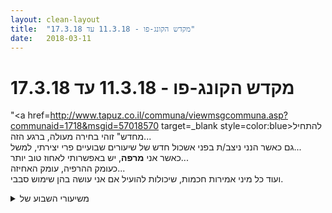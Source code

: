 ```yaml
---
layout: clean-layout
title:  "מקדש הקונג-פו - 11.3.18 עד 17.3.18"
date:   2018-03-11
---
```

# מקדש הקונג-פו - 11.3.18 עד 17.3.18 
&quot;<a href=http://www.tapuz.co.il/communa/viewmsgcommuna.asp?communaid=1718&msgid=57018570 target=_blank style=color:blue>להתחיל מחדש</a>&quot; זוהי בחירה מעולה, ברגע הזה...<br> גם כאשר הנני ניצב/ת בפני אשכול חדש של שיעורים שבועיים פרי יצירתי, למשל...<br> כאשר אני <b>מרפה</b>, יש באפשרותי לאחוז טוב יותר...<br> כעומק ההרפיה, עומק האחיזה...<br> ועוד כל מיני אמירות חכמות, שיכולות להועיל אם אני עושה בהן שימוש סבבי.

<details>
                    <summary>משיעורי השבוע של</summary>
                    
                  </details><details>
                    <summary>> > א' 11.3.2018 - "הצבה זהירה</summary>
                    התכוונויות: השלשה &quot;בריחה&quot;, &quot;הגעה&quot; ו&quot;גשר&quot;; הנשימה; בלי להתכונן<br> <br> כל בתי הספר בשירות בית הספר האחד<br> <br> עזרי קרב:<br> לא מבנה רק פורמלי. כזה שמצליח לעשות את העבודה.<br> &quot;תחום ההשפעה&quot;: בהשראת התחום שבו אפשר &quot;להעביר צ&#39;י&quot; בזמן טיפול שיאצו, לשימוש בזמן טיפול, קרב או יישום אחר.<br> <br> &quot;מילות מפתח&quot; לדברים שמעסיקים אותי בתקופה הזאת:<br> מצאנו (בועז, יניב ואני) מלים/ביטויים שממקדים אותנו במשהו שחשוב לנו בתקופה זו, וידאנו שהם עוזרים לנו, והכנסנו אותם ל-&quot;pool&quot; שכולנו יכולנו לשלוף ממנו אחר כך ולקדם אותנו.<br> <b>בריחה</b> (להפוך משהו שאני בורח ממנו למשהו שאני בורח אליו; בקרב שאני מרגיש בו מצ&#39;וקמק, לברוח אל להיות טוב; עשייה שמרתיעה אותי יכולה למשוך אותי כבריחה ממשהו אחר), <b>פחד</b>, <b>מאמץ נכון</b> (גישה ישירה למה שאפשר לטפל בו; שימוש נכון באנרגיה כשאני עייף מאוד), <b>&quot;עץ&quot;</b> (חקירה של אנרגיות &quot;עציות&quot;: בתנוחות כוח; בעזרת פריצה ממשהו שסוגר עלי. סביבת התרגול - מי שאוחזים בו חוקר איך יוצאים מזה, ואז מנסה לפרוץ את האחיזה בן-רגע ולהשתחרר), <b>תסכול</b>, <b>טרנספורמציה</b> (איך לא ליפול למלכודת היהפכות המלה הזאת לקלישאה בגלל שימוש יתר? לומד מה זה בכלל אומר &quot;טרנספורמציה&quot; מההתחלה; לומד מה משמעותה ביישום ספציפי).<br> <br> התקדמות בעזרת תרגילים שנקראים על ידי מישהו מספר.<br> המשך עבודה עם שני הקטעים מתוך &quot;כוחו של הרגע הזה&quot; שעבדנו איתם בשבוע שעבר.<br> עבודה טובה עם תרגיל הדמייה נהדר בשם &quot;תהליך שינוי אמונות&quot; מתוך הספרון &quot;healing with conscious communication&quot;, להתמרת אמונה שנוצרה אצלי מתישהו ולא עוזרת לי.<br> <br> שבוע מצחיק<br> התכווננות לגשת השבוע לדברים חשובים ככה שיצחיקו אותי<br> אמנות שאלות הקיטבג<br> <br> שבוע בריאה<br> מה אני רוצה ליצור פנימית וחיצונית בשבוע הקרוב<br> שימוש בהדמיית מאזניים שעל כף אחת שלהם אני היוצר, הבורא, ובצד השני עלה נידף ברוח.<br> <br> תפזורת דברים טובים מכל מני נקודות במהלך השיעור: למידה מצפייה בעבודה עם מקל; מילות מפתח עוזרות (השתדלתי לעשות עבודה טובה גם עם מלים שהגיעו דרך אחרים, וללמוד קצת על מה שנחוץ להם כרגע. רמזור, אור, משפחה, פשוט, מי אני, מחסום); עמידות כוח; הליכות התעמלות שונות; להניח לעייפות לעזור לי; זינוק מעמידת ארבע הפוכה (עם הגב אל הקרקע)..
                  </details><details>
                    <summary>> > ב' 12.3.2018 - "במתינות בלתי מנוצחת</summary>
                    מתוך ההתחלה: שתים עשרה התנועות, להתאפסות ובאינטרפטציה בעיטתית (התחלה).<br> מתוך השיעור הכיפי עם שני: התאמת העשייה לתנועת האנרגייה שבי והגדלתן בהדרגה; מבואות לסימונים, תרגול עצמי ועוד; אותה בעיטה בנוסחים שונים; הטבת מסלול הנשימה והיום..<br> מתוך ההמשך: סדרת שערים וגשרים, מוצלחים במידות משתנות, למה שרציתי להגיע אליו עכשיו (בשיעור, כלומר), אחריו ומחר.<br> משבע וחצי וקצת עד כעשר ורבע.
                  </details><details>
                    <summary>> > ד' 14.3.2018 - "בעדינות רבה</summary>
                    מתוך החלק הראשון (בכיכר חסידי אומות עולם, חלק מהזמן עם דרור):<br> הזרועות במבנה-מגן אפקטיבי.<br> הגוף שלי הוא מבנה גמיש שיכול להתארך, לזנק, להגיע כרצוני בבעיטה ולחזור מייד למוכנות.<br> <br> מתוך החלק השני (בכיכר חסידי אומות עולם ובגן דבורה ברון, חלק מהזמן עם חגי):<br> מתאים את עצמי מראש ובזמן אמת לסיטואציה שמונחת לפני.<br> מוכן לכל סיטואציה.<br> <br> אכן שיעור עדין ונהדר, משבע וקצת עד עשר ועשרה.
                  </details><details>
                    <summary>שני בוקר 12.3.18 ״פרופסורים חוקרים</summary>
                    קמתי מוקדם יותר, הרגשתי את הקונפליקט בין ההתלהבות וההנאה מההגעה המוקדמת, לבין האינרציה וההרגל, התבוננות מפויסת. זורם. <br> נקודת המפגש - 06:25, נשימה, תנועה. עם הצטרפות של אינגריד שינוי מיקום לגינת דובנוב.<br> הגינה יפה, קשב לגוף, תנועות עדינות, מרגיש את הגב התחתון, שריד לישיבה ממושכת בשבת.<br> עבודה על תנועות יסודיות, מעבר מרגל לרגל, כרית לכרית, שמירת ידיים, הסטות, מגע עדין של הרגליים עם העץ, הגדר. עבודה עם גוף אחד.<br> נהנה מהיכולת שלי לחבר את עצמי לסביבה, ולנתק, לפתוח ולסגור ערוצים שונים, השמש, הירוק מסביב, אור וצל, קולות של ציפורים, הריח של הדשא, האנשים מסביב, החיות. חווה נוכחות שלווה. <br> שינוי מיקום לגינה מאחורי מוזיאון תל אביב. עבודה עם חלקים מפורמות, עבודה עם בעיטות.<br> מתיחות מהנות, היה פשוט נעים להימתח. <br> קצת אחרי 07:30 להקה של סיסים בשמיים - האביב הגיע רשמית למרות זאת עוד קר. הרגשתי שמתחשקת לי קצת חמימות, ומשהו לשתות,&nbsp;&nbsp;<br> שינוי מיקום לארומה, יום הולדת של אינגריד. שיחה מרתקת, עבר אליי הרבה, קיבלתי בהירות לגבי כמה וכמה נושאים. יופי.<br> סיום שיעור 08:30
                  </details><details>
                    <summary>"הצבה זהירה" יום ראשון 18:0</summary>
                    הגעה 17:20 <br> תחילת שיעור 17:30<br> <br> תרגול הקשבים<br> תרגול איפשור<br> <br> פורמות <br> חבל לימוד שני סיבובים קפיצה אחת. <br> הליכת לוחם 2 + חיזוק ל 5.<br> התחמקות. <br> <br> בן הופיע לקרב קצרצר שבו לא הצלחתי להתחמק בהתחמקות לבעיטה בקפיצה, כמו בשיעור שעבר. <br> בן חזר עם מקל. והוסיף הסתכלות מאוד מענינת על שיעור.<br> <br> נקודת התייחסות אפשרית לשיעור היא מבחן על כל השיעורים הקודמים לו. ובפרט לשיעור הספציפי שקדם לו.<br> <br> תרגלתי בעזרת המקל את ההתחמקות והורדת המקל לקרקע. הוספנו מחשבה שאצטרך לעשות את זה גם יחף.<br> בקלות שמנו לב שהתחמקות לצד שמאל והורדת המקל עם רגל שמאל קשה לי יותר. <br> שמתי לב שהיה לי נחמד להתמודד איתה וללמוד איתה את התנועה - פחות באכזבה לגביה - התקדמות משהו. <br> <br> בועז הגיע<br> קרב ואז תרגלנו יחד את התנועה. היה שיפור יפה. דגש על אחורה והצד.<br> היה טוב גם לשפר את בעיטת הקפיצה עם מיקוד על אזור הבטן.<br> קרב הפלות <br> קרב הפלות על הברכיים<br> קרב הכנעות שימוש במקל אם מתאפשר.&nbsp;&nbsp;<br> פיזיקה ובריחים ונקודות כואבות. מדוע זה קרב שמתיש פיזית?. חשתי סחיטה גופנית ברמה גבוהה מאוד.<br> קצת אגרוף ברוכב וברץ. עם עייפות מענגת. <br> <br> סיום שיעור 19:50<br> <br> <br>
                  </details><details>
                    <summary>שיעור קונג-פו, ראשון 20:00 - "הצבה זהירה</summary>
                    בדומה לשיעור ביום ראשון, גם הפעם התחלתי בעבודה אינטנסיבית. מוכנות של כמה שניות לקרב מלא. בקרב הייתי בגישה התקפית וניסיתי להגיע ל&quot;הכרעה&quot; כמה שיותר מהר. זה הסתדר לי מצויין עם המכונות המהירה שעשיתי קודם לכן.<br> <br> טכניקה נגד בעיטה קדמית - ניתור אחורה והצידה והורדת הרגל התוקפת עם כף הרגל. <br> תרגול תנועתי לבד, תרגול בעזרת מקל ארוך שמונח לפני וניסיון להוריד אותו לקרקע (כאשר זה שאוחז בו מנסה שהמקל לא יגע בקרקע), תרגול בזוגות וניסיון ליישם את זה בקרב.<br> מעבר להפלות, אח&quot;כ הכנעות (תזכורת לכך שניתן לעשות כל דבר ובתנאי שלפרטנר יהיה מספיק זמן להיכנע). <br> בהמשך הייתה אפשרות להעזר במקל. בהתחלה זה בעיקר הפריע לי כי הקדשתי מחשבה לאיך אני יכול להיעזר בזה. בהמשך התחלתי בחקירה זהירה של הנושא.<br> <br> עברתי למנוחה וחישת הגוף.<br> <br> תרגול איגרוף כאשר יש 6 מצבים: ( דרור, בועז, סימולטני) X (רוכב, רץ). שיפרתי את עבודת הידיים והתנועתיות של הגוף לטובת התחמקות. תזכורת שאפשר ורצוי לסמן לכל הגוף ולא רק לפלג גוף עליון.<br> <br> מילות מפתח. בחרנו, ריבּ, יניב ואני 6 מילות מפתח: תסכול, עץ, מאמץ נכון, פחד, טרנספורמציה ובריחה. <br> כיצד אנו יכולים להשתמש בהם באופן מיטיב. הכנסה שלהם למאגר מילות מפתח והעברת הדרכות בסבב.<br> <br> &quot;סימניה&quot;<br> לשים סימניה על הרגע בו נשלפנו מעבודה אחת לעבודה אחרת. בחרתי כמה נקודות לזכור: מיקום של כל אחד משלושתינו, התחלת הדרכה שהחלה, סקרנות שהייתה בי לקראת ההמשך.
                  </details><details>
                    <summary>> > </summary>
                    נפלא! האם היה לך ברור שבאפשרותך, כמנהל השיעור (החל מ-21:30), לקבוע שריבּ ימשיך להנחות &quot;עד להודעה חדשה&quot;, למשל?<br><br><table width='70%' cellpadding='0' cellspacing='0' bgcolor='#C6C7C6'><tr><td height='1'></td></tr></table><br><b>מדברים על מדיטציה:</b> <a href="http://forums.tapuz.co.il/meditation" target="_blank">http://forums.tapuz.co.il/meditation</a><br/><br/>לומדים את אמנות המדיטציה: <a href="http://www.ThePracticalMeditation.com" target="_blank" rel=nofollow>www.ThePracticalMeditation.com</a><br/>לומדים את אמנות היכולת: <a href="http://www.MagicalChanging.com" target="_blank" rel=nofollow>www.MagicalChanging.com</a>
                  </details><details>
                    <summary>> > > > כן, לאחר כמה דקות..</summary>
                    
                  </details><details>
                    <summary>> > המש</summary>
                    נשלפנו בעצם ל-3 עבודות פנימיות שנעשו בעזרת קריאה מתוך ספר.<br> 2 מהן היו מתוך קטע מהספר &quot;כוחו של הרגע הזה&quot;<br> ואחת דמיון מודרך מתוך הספר &quot;המסע&quot;. זה היה מעין התחקות אחר המקור של אמונה שאינה מועילה לי, אח&quot;כ תהליך של ריפוי הכולל גם את מי שהיה נוכח בזמן שהיא נוצרה, והחלפה שלה באמונה אחרת. זה היה נהדר! כמעט ולא יצא לי בעבר לעבור עבודות כאלה. מפעם לפעם חשתי אתגר להמשיך עם העבודה עקב רוח קרירה ושיעול.<br> <br> בהזדמנות שניתנה לי להמשיך בניהול השיעור של שלושתינו עד תומו, שמתי לב לציפיות דמיוניות שעלו בי (ציפיות של אחרים ממני) וניסיתי להחזיר את הקשב אליי. <br> <br> <br> הטיית כף המאזניים מ&quot;עלה נידף&quot; ל&quot;אני הבורא&quot;. מה אני רוצה לברוא או ליצור השבוע - פנימית וחיצונית?<br> <br> סבב קצר בו כל אחד יוצק לשיעור משהו שהוא בוחר. היה תרגול מקאקו, התבוננות בסביבה הפנימית תוך הסתכלות בעיניים של הפרטנרים שלי.<br> <br> היו עוד הרבה רגעים טובים...<br> <br> תודה!<br>
                  </details><details>
                    <summary>> > > > נהדר, תענוג לקרוא</summary>
                    
                  </details><details>
                    <summary>> > > > > > תודה!</summary>
                    
                  </details><details>
                    <summary>שני 20:30 12.3.2018 "במתינות בלתי מנוצחת</summary>
                    היה שיעור מעולה וכיף עם אסא. הרגישות שלו והאיכות המדהימה שלו בהעברת הנחיות באופן רגיש, עדין, אמיתי שכזה... היו לי לעונג. קיבלתי הרבה מתנות, דגשים, חידושים והתייחסויות שהיו לי משמעותיים ביותר. סביר שאפרט בהמשך בהודעת תגובה.<br> <br> קשיים בשיעור היו בין השאר להיות מאוזן מבחינה חברתית, תנועתיות, תזיזיתיות-פנימית שכזו. כמו כן קצת חפירות עצמיות.<br> <br> היה גם חלק מאד מפחיד, מיני -טראומתי עבורי כשעשינו קרב והפלתי את אסא והראש שלו כמעט ונחבט בשולחן בטון תוך כדי שאני רואה את זה בזמן אמת וצועק לו &quot;תיזהר!&quot;<br> <br> אפשר ללמוד מזה לקחת יותר אחריות על בטיחותם של הפרטנרים שלי, מן רמה חדשה של שימת לב ואחריות.<br> <br> לפני השיעור עבדתי עם תשובות ממרחב השאלות והתשובות שהדפסתי לעצמי + יישום של מודעות לגוף תוך כדי שיחה עם אדם שישב לידי.
                  </details><details>
                    <summary>> > קר</summary>
                    במהלך עבודת קרב שמתי לב איך אני בונה את ההתייחסות שלי לסיטואציה הזו של קרב. כאילו שאין לי עדיין משהו מוצק כזה שאני מיישם אותו ככה ב&quot;שלוף&quot; במצב של קרב. אני לא יודע להתייחס להרבה דברים שקורים. למשל, אם אני כבר מקבל אליי בעיטה לאזור הצלעות, איך אני חוסם אותה? כמה עליי לנסות לסיים את הקרב כמה שיותר מהר לעומת למידה שנעשית באופן יותר סטטי... ניהול אנרגיה (נשימה) נכון יותר. ראיה של מה שהפרטנר עלול לעשות לי (וגם - מה שהוא עושה) ועוד... זה כמו אתר בבניה שכזה. יסודות של יסודות.
                  </details><details>
                    <summary>שני 12.3.18 "במתינות בלתי מנוצחת</summary>
                    שיעור מעניין ביותר, רובו עם חגי<br> החל עבורי ב-19:25 והסתיים בסביבות 22<br> עוד נכחו בשיעור: מיכל, ישי, דניאל, ריב, שני ושיר<br> <br> הגעתי לשיעור בריצה נעימה למדי מהבית. וכמעט מיד נכנסתי למרחב השיעור. <br> <br> עקבות:<br> להביא את מרחב העבודה שלי לשיעור<br> <br> תרגול של קומבינציות של בעיטות, פיתוח ושדרוג היכולת לבעוט מהאוויר במגוון דרכים.<br> עבודה עם מפת 6 האמנים - ניתן להעמיק עוד את העבודה עם המפה הזו. המשפט המשתנה: אני מסופק מאוד מאמן ה___ שאני, ונהנה מאוד לשחק בלשדרג את... עבודות משתנות לפי המפה. <br> <br> פיתוח היכולת לתמרן ולעבוד עם חבטות המוגשות לי.<br> המשך פיתוח מוגנות, נעימות, פשטות, יעילות ושקט בתוך סביבה של קרב. לשים לב לא להיסחף לתגובתיות, להישאר במקום השקט, האקטיבי, היוצר.<br> <br> * פעם שנייה בתוך שבועיים שאני נופל או מועד קרוב מידי לדבר בטון שעשוי לפגוע בי ובולם (מאוד בביטחון אמנם אבל עדיין) ברגע האחרון. מסמן לי את הנורה האדומה הזו. הפעם חגי הפיל אותי ולא סתם מעדתי כמו בשיעור שבת ההוא. עם זאת, זה מרגיש אותו הדבר במהות. זה מרגיש לי גם קרוב משפחה של כמו פגיעות אימון (בעת אימונים עצמאיים) שצצו במהלך השנים. <br> <br> להקשיב לעולם המדבר אלי - כמו קלף של טארוט, כולל גם את העולם החיצוני וגם את זה הפנימי. <br> <br> לראות דברים שברצוני להגשים בחודשיים הקרובים<br> <br> לחוש את השקט הנובע מתוך איברי הגוף ומתוך הנפש. <br> להיות אור. <br> <br> תודה!!
                  </details><details>
                    <summary>שני ערב "במתינות בלתי מנוצחת</summary>
                    התחלנו בלעשות לעצמנו טוב תוך כדי הליכה, אחר כך, עדיין תוך כדי הליכה, להתיחס לכל דבר שעולה בתוכנו בצורה שאנחנו בוחרים, כמו להודות או&nbsp;&nbsp;להגיד שלום. במהלך ההנחיה הזאת עברנו ליד שני אנשים שכמעט הלכו מכות בעקבות ריב כבישים, בדרך כלל הייתי מתערב במצב כזה, בגלל שהייתי בתוך שיעור התלבטתי ונשארתי קרוב אליהם, לשמחתי מישהו אחר התערב והרגיע אותם, שאר הנוכחים בשיעור התרחקו בינתיים, אבל לא מספיק כדי שאאבד אותם. <br> <br> בגינה ציבורית התחלנו במרחב חופשי של התפתחות. הרגשתי מעיין נתיב לשלב הבא בלימודים שמנחה אותי, התחלתי בכל מיני תרגילי תנועה, לאחר מכן אימנתי את עצמי עד שהצלחתי לקפוץ מהמקום מעל נדנדה בלי לגעת בה או בשרשראות שמחזיקות אותה, ואז עברתי לתרגל חבטות של הידיים, וסיימתי בכל מיני נפנופי רגליים. <br> <br> שיתפנו ביחד הצלחות ואתגרים מהשיעור ובכלל.<br> נכנסנו שוב למרחב של התפתחות חופשית, הפעם הרגשתי מעיין נתיב לשלב הבא שלי כאדם שמנחה אותי. בעיקר ניסיתי לטפס על המבנה עץ שהחזיק את הנדנדה, במעט הצלחה. <br> מכאן אני וישי עברנו להתפתחות משותפת, שנינו היינו בעניין של טיפוסים ומשחקים. המשכנו לעבוד על טיפוס על מבנה העץ, וגם עלינו על מעיין נדנדה גדולה עגולה ביחד וניסינו לנוע עליה בחופשיות בלי ליפול (זה היה מאתגר כי כל תנועה של אחד מאיתנו השפיעה על שיווי המשקל של השני). לבסוף עלינו על מתקן גדול של חבלים ושיחקנו עליו פרה עיורת כשאסור לגעת בקרקע.
                  </details><details>
                    <summary>"פרופסורים חוקרים" – שעור יום שני 12.3.201</summary>
                    שעת הגעה: 6:30&nbsp;&nbsp;- שעת סיום: 8:30~<br> משתתפים: יואב, אינגריד<br> מנחה: יואב<br> <br> הגעתי נינוחה ורגועה לשיעור, למרות שלא מצאתי חניה ברחובות וכל העניין עיכב אותי קרוב ל-10 דקות.<br> תוך כמה דקות יואב התחיל את השיעור המשותף שלנו.<br> -&nbsp;&nbsp;&nbsp;&nbsp;תחושה נעימה של סנכרון ורוגע<br> -&nbsp;&nbsp;&nbsp;&nbsp;הנאה מעצם נוכחותי במרחב<br> -&nbsp;&nbsp;&nbsp;&nbsp;סיפוק ושמחה מכל רגע ורגע, הרגיש לי איכות נדירה ויקרת ערך<br> התחלנו את שעורנו בגן דובנוב, ליד ה&quot;בריכה&quot;.<br> לאחר כמה תרגולים פיזיים הלכתי לשבת על ספסל כדי שאוכל לעצום עיניים ולהיות בקשב למה שמנסה להגיע אלי. ברגעים הראשונים לא &quot;ראיתי&quot; דבר. המשכתי בהתבוננות על ה&quot;כלום&quot;, על &quot;קיר המודעות&quot; הריק. לאחר דקה או שתיים הצלחתי לראות: המשימה שלי היא לקחת רגשות לא כל כך נוחים או נעימים ולמוסס אותם בעדינות, עם הרבה אור, עד שאני מגיעה לתחושה נעימה. זוהי הרמה הבאה של ניהול הרגשות שלי. זהו המנגנון לוויסות הרגשות והחוויות שלי – לא עוד הדחקה, הורדת רמת רגישות, ערפול ודומיהם, אלא ניהול הרגשות.<br> חזרתי לאימון הפיזי. שמתי לב לתחושות מעט יותר עוצמתיות שבד&quot;כ אני חווה אותן כמעט מעיקות: תחושת קור, רטיבות בקצה הנעליים בשל הדשא הרטוב, רמת אנרגיה יחסית נמוכה עם העדר חשק לפעילות פיזית אינטנסיבית או מאתגרת. כל אלה נקלטו, אך לא יצרו בי רגש של מועקה. מעניין.<br> בהמשך יואב שינה לנו את המיקום: עברנו לרחבה שמאחורי מוזיאון ת&quot;א. <br> התאמנו בפורמה או חלק ממנה. תרגלתי חלקים ניכרים של פורם חמשת החיות. שוב היו קטעים שפתאום לא ידעתי כיצד לבצע אותם, או שלחילופין התחלתי להתבונן בהם ברזולוציה דקה יותר ולרגע לא זיהיתי את התנועות. זה תמיד מעט מבהיל אותי – הפעם לא נתתי לרגש הזה להשפיע עלי – גם שם הרגשתי שעליתי עוד קצת ברמת ביצוע התנועות.<br> תרגלנו טכניקה. עבר לידנו איש מעט מוזר שפרץ בקריאות &quot;Nה אתה מרביץ לאשה!, תחזירי לו, תנוי לו מכות!&quot;. בעבר הייתי נדרכת ומעט נלחצת מאנשים פולשניים מסוג זה. הפעם נשארתי הרבה יותר רגועה, זה פחות השפיע עלי. שעה מאוחר יותר, אחרי סיום השיעור, שוב נתקלנו באותו איש והוא פתח בשיחה איתנו. <br> לאחר זמן מה של תרגול פיזי שוב שינינו מיקום, תוך כדי שיחה חופשית. יואב הצביע על להקת סנוניות – הוא מזהה את הציוצים שלהם. הקשבתי והסתכלתי. בלעדיו לא הייתי שמה לב אליהן כיוון שהן עפות גבוה מאוד בשמיים. יואב הודיע חגיגית: &quot;האביב התחיל!&quot; – עניתי על כך &quot;כן, זה יום ההולדת שלי&quot;. כל השיעור עד אז הרגיש לי כחגיגה. ההכרזה החגיגית על פתיחת האביב השתלבה לתוך זה בצורה הרמונית.<br> יואב הוביל אותנו לקפה ארומה. לאחר התמקמנו עם מה שהזמנו, המשכנו בשיחה שהלכה והעמיקה. הייתה לי חוויה נדירה של מישהו שמקשיב בהקשבה עמוקה וידידותית. גם אני הקשבתי ליואב בעניין רב. דיברנו על עצמנו כילדים מול ההורים שלנו, על הורות ועל הילדים שלנו. <br> לקראת השעה 8:30 יואב הנחה אותנו לשבת לרגע בשקט ולהיזכר במהלך השיעור שלנו, למשך כדקה, לסיום השיעור.<br> לאחר מכן צעדנו יחדיו בשדרות שאול המלך, בדרך לרכבים שלנו, ושוב פגשנו את האיש המוזר ההוא (לפי הלבוש המרופט, השיניים השבורות והמוזנחות ומסגרת המשקפיים היקרה, דמיינתי שהוא איש פרסום שירד מנכסיו). תחילה הוא פנה אלינו מבלי לזהות אותנו והציע שנקנה ממנו חוברת עם מתכונים יפאנים לחיזוק הבריאות, שהוא עצמו תרגם מיפאנית. הוא דיבר כמו רוכל מקצועי, ללא בושה ועכבות. לאחר שהסתובבנו הוא זיהה אותנו ואמר: &quot;אה, זה אתם! אז הרבצת לו?!&quot; – יואב ניהל איתו שיחה, אני התבוננתי מהצד ונהניתי מהשלווה שבה יואב שוחח איתו – אילו הייתי לבד לא הייתי כל כך נינוחה, כיוון שאני עדיין מושפעת מחוויות ילדות מאוד לא נעימות עם גברים מבוגרים שכופים את עצמם. האיש התרברב בכך שהוא נהג להתאמן בטריאתלון בעבר. הוא באמת נראה שרירי וחזק, רק קצת מוזר בהתנהגות שלו, כמו שחקן תיאטרון. <br> השיעור היה מופלא וזימן לי הזדמנויות לתרגל מיסוס רגשות לא נעימים. יצאתי עם תחושה של אור וחוסן ושמחה בלב.<br>
                  </details><details>
                    <summary></summary>
                    בחלק מהשיעור לא הבנתי מה אני עושה שם. מה זה שיעור בכלל? ולא רציתי לשתף את האחרים בזה. <br> וזה בטח קשור לתקופה הזאת שאני מרגיש חסר יכולת לגשת אל עצמי, לעשות לי טוב.<br> <br> שמתי את השיתוף הזה בתוך הפונקציה של שאלה בעקבות השיעור כי זה מרגיש לי כמו שאלה.
                  </details><details>
                    <summary>> > שיעו</summary>
                    מצ&quot;ב קישור לתשובה שאולי תהיה רלוונטית עבורך ממרחב השאלות והתשובות.<br><br><font color='maroon'>כתובות אינטרנט נלוות:</font><br><a href='http://www.tapuz.co.il/communa/ViewmsgCommuna.asp?Communaid=1718&msgid=57023463' target='_blank'>השיעור הוא סביבת תרגול, למשל.</a>
                  </details><details>
                    <summary>> > רגע טו</summary>
                    אתה יכול פשוט לעשות את הרגע הזה שלך, ממש את הכמה שניות האלה, רגע טוב. בכל האמצעים שאתה מצליח לגייס. ואל תקרא לו &quot;שיעור&quot; בכלל, זה לא שיעור. זה רגע שלך.<br> אם אתה יודע שיש לך נטייה להיקלע למן blank כזה ששום רעיון מיטיב לא עולה לך בו, תכין לך מראש רשימה עם כמה הצעות - תשב ותעשה לך רשימונת כזאת, תיקח את הדף הזה או את המחברת איתך לכל מקום, וברגעים שבהם אתה מגלה שעשית כרגע משהו קטן וטוב, משהו קטן שעשה לך טוב, תשלוף את המחברת ותוסיף לרשימת ההצעות את הדבר הזה. ואז, כשצריך, תעשה רק את המאמץ של לפתוח את המחברת בעמוד הזה. ואז רק את המאמץ של לנסות הצעה אחת. אבל לנסות באמת, לתת לך שהציע את הכבוד של להקשיב לו ולנסות באמת. רק דבר אחד קטן, תמיד רק דבר אחד קטן. ושיהיו פשוטות, ההצעות. שיהיו מיטיבות. שיהיו בשפה שלך.<br> טוב רק לכמה שניות, לוקח. אחריהן תוכל לטפל כבר בשניות הבאות, אם תרצה. &quot;לתמיד&quot; זה במילא סתם אגדה.<br> לא &quot;טוב&quot; אלא פשוט &quot;קצת יותר טוב&quot;, גם לוקח. אחר כך תוכל עוד קצת, אם תרצה.<br>
                  </details><details>
                    <summary>שיעור לא רשמי שלישי 13/03/201</summary>
                    מיקרו שיעור במובנים מסויימים&nbsp;&nbsp;(ליבה מסויימת שעברה במיקוד חזק)ושיעור רגיל במובנים אחרים (כולל הכנה פיזית כללית מסויימת) שיא המיקוד היה מספר דקות<br> מים, גשם להרגיש תנועה פנימית של מים וגשם, שינוי וגדילה.
                  </details><details>
                    <summary>שלישי 21:30 13.3.2018 "קשב יוצר</summary>
                    שיעור נעים ומועיל<br> <br> התחלתי אותו עם <a href=http://www.tapuz.co.il/communa/viewmsgcommuna.asp?communaid=1718&msgid=56630805 target=_blank style=color:blue>קריאת תשובה</a> ממרחב השאלות שהדפסתי לעצמי מראש ויישום שלה. המשכתי ליישם אותה במהלך השיעור הרשמי, בעיקר את החלק הראשון שלה. <br> <br> במהלך קרבות שונים עם ירון השתפרתי בחישת הגוף (במובן שדובר בו בתשובה הנ&quot;ל מהמרחב) כשאני מאפשר לעצמי לחוש. זה שיפר את הנינוחות, הקלילות, השקט ואת המיקוד. עוד דבר שעבדתי עליו הוא להיות &quot;בונקר&quot; - אף אחד לא יכול להיכנס אליי. לעומת זאת, חטפתי די הרבה... אז יש לי להשתפר בזה יותר. עוד דבר שהשתפרתי בו היה לסמן ולצאת מהר, שימת לב ליציבות שלי ולעבודת הרגליים ושימת לב טובה יותר למה שהפרטנר עושה (איפה נמצאים האיברים שלו. לא לאבד את שימת הלב למה שהוא עלול לעשות לי, למשל)<br> <br> סימניה פנימית...<br> <br> לשים לב לגוף ולאנרגיות הזורמות בו... לנוח בהם בלי לנסות לשנות שום דבר. לשים לב כמה זה משמעותי.
                  </details><details>
                    <summary>שלישי בוקר 13.3.18 "מרקם ההרגלים</summary>
                    שיעור בוקר עם ליעוז<br> שהחל עבורי ב-9:15 והסתיים קצת אחרי 10:30<br> <br> הגוף כאוסף של אנרגיות - האוויר שאני נושם הוא אנרגיה, הדם שזורם בי, המחשבה הזו<br> עבודה מול מישהו במצב &quot;מפציצן&quot;<br> לראות יותר, לקרוא יותר, עירות, הפרטנר מדבר אלי בגופו ובתנועותיו, כמו שחקן שחמט או כדורסל, שיש לו &quot;ראיית לוח&quot; או &quot;ראיית משחק&quot;. <br> לנסות להוציא לפועל רישום של פעולה<br> עבודה עם איבר פגוע שיש לשמור עליו תו&quot;כ (יד כואבת)<br> המקום של ג&#39;נטלמניות בתוך המרחב של קרב<br> ביטוי עצמי, חיבור לאנרגיות מסוגים שונים דרך דימויים, סמלים, חיות וכיו&quot;ב.<br> <br> תודה!!!<br> <br>
                  </details><details>
                    <summary>רביעי 20:00 14.3.2018 "בעדינות רבה</summary>
                    לפני השיעור: המשך תרגול עם <a href=http://www.tapuz.co.il/communa/viewmsgcommuna.asp?communaid=1718&msgid=56630805 target=_blank style=color:blue>התשובה הזאת</a> ממרחב השאלות והתשובות. מדיטציה תוך כדי ישיבה והליכה בלי שיראו עליי שאני במדיטציה. <br> <br> תרגיל: חלוקת היממה, להרגיש את היממה שהייתה או שתהיה, או לחלק אותה ל3,4,6 למשל ולהרגיש את האיכויות שזה יכול לתת לי.<br> <br> המשך שיעור עם ריב. <br> <br> אחד מהדברים שדיברנו עליהם היה ההימנעות שלי ממפגשים חברתיים. עלו הדברים הבאים: הפרדה (אפשר להיות במפגש החברתי תוך כדי הפרדה בינו לבין מה שמתרחש בעולם הפנימי. עדיין להיות מסוגל לנהל מפגש חברתי סביר), פרופורציה (מה הפרופורציה, החשיבות של מה שקורה מול כל השאר) כבוד (לחלקים השונים המתבטאים בי גם באופן אוטומטי) ושלווה (?)<br> <br> עבדנו יחד גם עם התשובה הנ&quot;ל, תוך כדי שיחה עם החלק הראשון שלה, וגם הקראנו אחד לשני חלקים מתוכה, שוחחנו<br> ועבדנו איתה.<br> <br> קשיים בשיעור: עוד מלפני השיעור הרשמי - חוסר חשק. במהלך השיעור: הסרטים הרגילים, עומס מחשבתי ורגשי רב... פחדים וכו&#39;.<br> <br> התחלתי כמדומני בסביבות 19:50 וסיימנו ב21:35
                  </details><details>
                    <summary>> > סיימנו ---> אני סיימתי</summary>
                    
                  </details><details>
                    <summary>"מתגלים דברים" – שעור יום ד' 14.3.201</summary>
                    שעת הגעה: 6:35 – שעת סיום: 8:00<br> משתתפים: שני, תרצה, אינגריד<br> מנחה: בן<br> <br> איחרתי בכ-10 ד&#39; מהזמן שתכננתי בשל קושי למצוא חניה. הצטרפתי בשעה 6:35 לבן, שני ותרצה.<br> בן הנחה אותי להמתין עד שיואב ודורית יגיעו או עד השעה 6:50, המוקדם מבין השניים, ולהצטרף אל שאר המתאמנים על מדשאת שרונה. הייתה לי תחושה שדורית ויואב לא יגיעו, משום מה.<br> שמתי לב שבעבר הלא רחוק (עד לפני שנה-שנתיים) הייתי חשה &quot;דחויה&quot; או &quot;נענשת&quot; על זה שהותירו אותי מאחור לבדי בנקודת המפגש. לא היה לי צל של תחושה כזאת הפעם, להיפך, שמחתי על כך שניתן לי זמן לעצמי, לתרגול עצמאי והתכוננות לשיעור כשאני בתוך &quot;מקדש&quot; השיעור. מאוד נהניתי מהזמן הזה. ניצלתי אותו כדי לברר עם עצמי מה מנסה להגיע אלי. שוב לקח זמן עד שזיהיתי את התשובה – בצורה מעט מעורפלת: לא להיתקע ברגשות לא נעימים, סוג של חוסר אונים, אלא למוסס את זה באמצעות אור ושמחה כתדר אנרגטי. <br> בשעה 6:50 הצטרפתי לבדי לשאר המתאמנים.<br> -&nbsp;&nbsp;&nbsp;&nbsp;תרגול הסתות קוף וענן. שמתי לב לראשונה לאופציה לסובב את יד קדימה/אחורה תוך כדי הסתה.<br> -&nbsp;&nbsp;&nbsp;&nbsp;תרגול בזוגות מתחלפים ב:<br> o&nbsp;&nbsp;&nbsp;&nbsp;הזזות בעמידה צידי עם פיסוק רחב – מאוד קשה להזיז מישהו כך. <br> o&nbsp;&nbsp;&nbsp;&nbsp;דחיפות<br> o&nbsp;&nbsp;&nbsp;&nbsp;דחיפות עם כפפות.<br> o&nbsp;&nbsp;&nbsp;&nbsp;נגיעות באזורי גוף משמעותיים: ראש, מרכז הגוף.<br> -&nbsp;&nbsp;&nbsp;&nbsp;עם כל אחת מהמתאמנים הייתה חווייה שונה לחלוטין.<br> -&nbsp;&nbsp;&nbsp;&nbsp;שמתי לב שאני מזיע היותר מהרגיל.<br> לסיום בן המליץ לי להתבונן על תגובת חוסר האונים שלי בקרב: בכל פעם שאני מגיבה כך אני הופכת (את עצמי) לחשופה לתקיפה. זה נשמע כל כך טריוויאלי וברור אבל זה בכלל לא היה לי ברור. <br> היה שיעור מעצים.<br>
                  </details><details>
                    <summary>> > פלאש על פע</summary>
                    &quot;בכל פעם שאני מגיבה כך אני הופכת (את עצמי) לחשופה לתקיפה&quot;<br> אני מעולם לא אמרתי או רמזתי דבר כזה<br> וגם לא חושב ככה בהכרח<br><br><table width='70%' cellpadding='0' cellspacing='0' bgcolor='#C6C7C6'><tr><td height='1'></td></tr></table><br><b>מדברים על מדיטציה:</b> <a href="http://forums.tapuz.co.il/meditation" target="_blank">http://forums.tapuz.co.il/meditation</a><br/><br/>לומדים את אמנות המדיטציה: <a href="http://www.ThePracticalMeditation.com" target="_blank" rel=nofollow>www.ThePracticalMeditation.com</a><br/>לומדים את אמנות היכולת: <a href="http://www.MagicalChanging.com" target="_blank" rel=nofollow>www.MagicalChanging.com</a>
                  </details><details>
                    <summary>> > > > דיו</summary>
                    אשמח לקבל חידוד לגבי מה שכן אמרת. אני זוכרת את המילה &quot;חשופה&quot;.
                  </details><details>
                    <summary>"בעדינות רבה" יום רביעי 18:00</summary>
                    הגעה 17:25<br> התחלה 17:30<br> <br> תרגול באפשור.<br> התחמקות מבעיטה.<br> <br> בן. <br> קרב הפלות.<br> עבודה לסירוגין הפלה-הפלה&nbsp;&nbsp;ללא התנגדות.<br> שיפור הנפילה. להכניס לגוף את הנפילה הרכה. <br> הוספת התנגדות כמה שרוצים. <br> לנסות לא לתת את הגוף העליון חשוף וקרוב.<br> אין צורך בחבטות ויש להיזהר ממסוימות. גם אם זה חלק מטכניקה. לבודד את ההפלה.<br> <br> קרב הכנעות, המשך עם הכרות עם העניין. עבודה איטית והגעה בצורה הדרגתית להכנעה.<br> <br> עבודה אישית המשך עבודה על התחמקות. התמרה של ה ״אויש״ של הלימוד להנאה ממשית.<br> ההתחמקות שהולכת אחורה ולצד מלווה בעיטונת שמורידה את הבעיטה שמגיעה. פיצוח ועבודה תנועתית מהיכן מגיעה האנרגיה שלה. יחד עם זאת סיום יציב. משהו משם הזכיר לי את התנועה בסן צ׳ן 1 אז המשכתי לעבוד על פורמות של ארבעת המימדים. (מסתבר שההתחמקות גם )&nbsp;&nbsp; <br> <br>  על 5 החיות 5 בעיטות וסןצ&#39;ן 1+2<br> לימוד סן צ&#39;ן 2 , תנועות אחרונות.<br> <br> עבודה עם ריב. מונחת<br> בלי להזיז כפות רגליים.. נסיון להגיע עם דיוק. ועדינות.<br> עם כפפות, עבודה מצידי על כניסה לראש עבודה של ריב על להשאר סגור. <br> עבודה של רגלים וחיפוש כניסה. עדיין אפשר להשתפר בלימוד תוך כדי.. <br> כניסה יציאה זריזה, כיוונים של האגרוף , שילוב התנועה לטובתי. הגוף עדיין נוטה קדימה כמו בעבודה הקודמת.<br> חיפוש איך הגוף עובד יחד עם המשכיות.<br> <br> קרב נסיון לנגיעה רכה.<br> פורמה של ידיים לקרב. לפחות שיהיו בקרבת הראש. תמיד עדיף להגן מלקבל<br> <br> הטמעה של התנועות הנלמדות בפורמה.<br> סיום 19:50
                  </details><details>
                    <summary>> > מזכיר/חוזר את שנאמר בעניין ההפלו</summary>
                    ההפלות נטו אינן בהכרח חלק מאמנות הלחימה.<br> כדי שזה ישמש באמנות הלחימה, זה צריך לעבור התאמה לאמנות הלחימה.<br> והפלות מתוך אמנות הלחימה הן לא עדינות, לא מתחשבות, הן מכוונות ליצור נזק - <b>אי-אפשר</b> להשתמש בהן במסגרת קרב הפלות, למשל. אפשר לזקק מתוכן את ההפלות אך זה דורש התאמה/שינוי.<br><br><table width='70%' cellpadding='0' cellspacing='0' bgcolor='#C6C7C6'><tr><td height='1'></td></tr></table><br><b>מדברים על מדיטציה:</b> <a href="http://forums.tapuz.co.il/meditation" target="_blank">http://forums.tapuz.co.il/meditation</a><br/><br/>לומדים את אמנות המדיטציה: <a href="http://www.ThePracticalMeditation.com" target="_blank" rel=nofollow>www.ThePracticalMeditation.com</a><br/>לומדים את אמנות היכולת: <a href="http://www.MagicalChanging.com" target="_blank" rel=nofollow>www.MagicalChanging.com</a>
                  </details><details>
                    <summary>"פשטות מצחיקה" - חמישי 18:0</summary>
                    שני אנטי וירוסים – &quot;אני מושלם כמו שאני&quot;, &quot;אני לא נעלה על אף אחד, אני לא נחות מאף אחד&quot;.<br> היה לי מאד מעצים לעבוד עם השני. הוצע לי, במידה ואני כן מרגיש נעלות או נחיתות, להפנות לעצמי את השאלה לפי אילו קריטריונים אני מרגיש כך. בעזרת התשובה שעולה אפשר לראות שהקריטריונים האלה הם משהו מלאכותי מה שמנטרל את הסיבה להרגשה הזו.<br> היה מאד חזק להיזכר בבועז הילד (מעבר בגינה עם משפחות וילדים שמשחקים מאד עזרה לחזור לתקופה הזו) ולנסות לזהות מקרים כאלה בעבר בהם חשתי אחת משני הקצוות האלה.<br> <br> לעטות על עצמי בגד כלשהו, זה יכול להיות בגד של נזיר שאולין למשל. זה היווה עבורי סוג של חימום מהיר וכניסה ללימוד אמנות ההגנה.<br> ביחד עם אסא וריבּ התקדמנו באמנות הלחימה כאשר כל אחד בתורו מקדם את שלושתינו ומעביר את השרביט למי שהוא בוחר.<br> עשינו כשעה וחצי של תרגולים מאמנות הלחימה.<br> שיפור ההסטות<br> קרב מול תוקף המנסה להכאיב לי ואני עובד איתו בעדינות<br> התמודדות מול תוקף אגרסיבי כזה<br> דגש לתרגול ידיים: לדמיין שהידיים הם כמו זרועות של תמנון, גמישות ונעשות בחופשיות ובמהירות. זה היה מאד מועיל. שמתי לב שהתעסקות עם החשיבה משבשת מעט.<br> סימוני בעיטות. דגשים: כוונה מנטרלת, קלילות, אפקטיביות<br> <br> מה מטרת העל של השיעור הזה?<br> עלו שתי תשובות:<br> עבודת ריפוי<br> שיפור היכולת לנתב את דרכי במסלול הקונג-פו ולחשוף אותו.<br> <br> <br> מ-17:40 ועד 19:30<br> עם אסא, ריבּ, חגי ויניב
                  </details><details>
                    <summary>> > היי המשפטים שתיארת מאוד עזרו לי, תודה</summary>
                    
                  </details><details>
                    <summary>ראשון 20:00 11.3.18 "הצבה זהירה</summary>
                    שיעורי מתחיל בערך ב 19:30<br> שיחה על תנועות ההגנה החיצוניות<br> <br> סיפור<br> שער <br> מציאות<br> <br> שיעורי מסתיים בערך ב 20:20<br>
                  </details><details>
                    <summary>רביעי עשר 14.3.18 "בעדינות רבה</summary>
                    שיעור שקט, מיוחד ועדין<br> עם שיר<br> שהחל עבורי בשעה 21:00 והסתיים בשעה 23:00 לערך<br> <br> מחקר על עדינות בעבודה, להיות מאוד עדין עם כל מה שיש בי עכשיו.<br> ובעבודה עם הגוף בתנועה. אחד המפתחות: סבלנות אינסופית.<br> להיכנס אל עולם קסום, כמטרה שניתן להציב<br> היה מאוד מרשים לראות כיצד היכולות של שיר פשוט ניתרו ברגע שבאו<br> במגע עם האיכות הזו.<br> ענן רגשי שהופיע לאחר ששיעורה הסתיים ונותרתי לבד נתן לי הזדמנות ראשונה<br> לעבוד על האיכות הזו בנוכחות של דחיסות רגשית שלילית.<br> לא לנסות לשנות, להניח לזה להיות בדיוק כמו שזה. מגע קליל מאוד. קצת מזכיר שיעורי גרינברג שעשיתי. לנשום בתוך הדחיסות. <br> <br> תודה!!<br> <br> <br>
                  </details><details>
                    <summary>שבת 17.3.1</summary>
                    שיעור שהחל עבורי בשעה 14:34 והסתיים בערך ב-16:50<br> עם אלון ועמרי<br> <br> שדרוג הבעיטות, עבודה ממוקדת על החלק של יישור וקיפול הרגל מעמדה שבה הרגל באוויר. <br> <br> החיבור אל האנרגיה של הגוף. התעוררות של כאב וסערות פנימיות היא בדיוק הדבר שלשמו זה נועד. לא לוותר על ליישם דווקא ברגעים האלה, נחישות ומיקוד לעתים נדרשים כאן. החזון של אמנות פנימית המסוגלת להתמודד עם כל דבר שהוא. <br> <br> תנועה מתוך עדינות וקשב, להגביר את היכולת לעשות זאת גם בתוך מאמצים ואינטנסיביות. ריצה, קפיצה, בעיטות מהירות וכו&#39;<br> <br> עבודה עם מודל 6 האמנים בתור מפת דרכים לעבודה בתוך שיעור.<br> <br> להיזכר בדברים שרציתי ונראו לי פעם בלתי אפשריים ואז בכל זאת נהיו. להיזכר בדברים שנראים לי כיום בלתי אפשריים. <br> <br> להיות עם עצמי בעדינות רבה. <br> <br> למצוא חוויות פיזיות או רגשיות בלתי נעימות ולהיות עימן בעדינות רבה. <br> <br> להרגיש את עצמי כשאני מזוהה עם החוויות הללו, להישאר במצב זה ולהניח ליד מיטיבה או שתיים להיות מונחות על כתפיי או השכמות, או מקום אחר. <br> <br> לדמיין שאני נמצא בבית ספר הרבה יותר גדול מזה. מין אוקספורד כזה של קונג פו. שקיים כבר מאות שנים אולי. ויש בו מלא תלמידים וחוקרים ופרופסורים מזדקנים אפילו. בהשראת העולם הזה: מחקר על פורמות.<br> <br> תודה!!<br>
                  </details><details>
                    <summary>> > "תהליך עם כנפיים</summary>
                    
                  </details><details>
                    <summary>חמישי 18:00 15.3.2018 "פשטות מצחיקה</summary>
                    היה לי מאד קשה בשיעור, העולם הפנימי שלי היה סוער, מבולבל, חרד, חסר שקט... ניסיתי שזה לא יתבטא חיצונית אבל חלק מהזמן<br> כן איפשרתי לזה להתבטא חיצונית... <br> <br> מהשיעור:<br> <br> אנטי וירוס: &quot;האורגניזם הזה מושלם&quot; (יש לזה הרבה עומקים, אפשר לחקור את זה) <br> <br> אנטי וירוס נוסף: &quot;אני לא נעלה מאף אחד ואני לא נחות מאף אחד&quot; (וכשעולה משהו, אני יכול לשאול את עצמי: &quot;לפי איזה קריטריונים?&quot;)<br> <br> *המשך העמקה במיפוי היממה.<br> *אני יכול לתת למחשבות (הקוטשות לפעמים) להיות, ולעשות בכל זאת מה שאני רוצה.<br> *&quot;אני יכול לומר לעצמי &quot;אני לא אתן לעבר לנצח אותי&quot; ולחוות רגע משוחרר מהעבר, ולעשות מה שאני רוצה (למרות ש&quot;נכשלתי&quot; בכך<br> אי אלו פעמים)<br> <br> הצלחות\עשיות: <br> <br> 1. מתחבר לכל ההתנסויות הרבות בהצלחה\עשיה ספציפית (נניח: כתיבה ביומן השיעורים)<br> 2. מעמיק את המודעות לכך שאפשר ליצר עוד כאלה.<br> 3. התחברות גם להצלחות\עשיות הבאות שאני מזמין לי בנושא הזה.<br> <br> *היזכרות בהצלחה זה העיקר, הדיווח אחד לשני בתרגיל בשיעור זה מסגרת חיצונית, קצב כזה. העיקר זה הבחינה הפנימית.<br> *כל הצלחה עומדת בפני עצמה. היא לא תלויה במה שהיה או במה שיהיה.<br> *הצלחה זו אולי מילה פחות רלוונטית. פשוט &quot;עשיה&quot;.<br> *לשים לב כמה חלוקה לצעדים קטנים (&quot;צעדי תינוק&quot;) מקלה.<br> *כל אחד משלשת העבודות הפנימיות הללו היא נעימה, כיף לי להתחבר לעשיות הללו.<br> *בעשיות כמו בתחום הפיזי מתחילים בעשיות קטנות ורק אחרי שיש אותן אפשר לפתח אותן.<br> *מתחבר לנסיון שכבר יש לי, משחזר אותו, ואז אני יכול לשאול את עצמי מה אני רוצה שיהיה הצעד הבא. <br> כלומר, אני מכיר בכך שאני כבר עומד על מדרגה מסויימת, מתחיל מלפסוע במקום שאני כבר נמצא בו.<br> <br> <br> סיפורים משתקים:<br> <br> להיזכר בסיפור משתק כלשהוא, רצף מחשבות למשל ששיתק אותי מעשיה. למשל מחשבה כמו &quot;מה הטעם&quot;, &quot;ממילא כך וכך&quot; וכו&#39;.<br> אפשר למשל לסווג אותם למשל לפי הרגש: בושה, ייאוש, זלזול, תחושה של חוסר ערך וכו&#39;.<br> <br> *מהסרט &quot;רמו&quot;: &quot;Fear is nothing more then a feeling... Fear can never kill you&quot;<br> <br> סיפור משתק הוא רק סיפור. באותו רגע שבו אני מרפה ממנו, כלומר לא נאחז בו - אני יכול<br> לעשות מה שאני רוצה למרות שהוא מופיע ב&quot;בלון המחשבות&quot; (כמו בסרט מצוייר, מן בלון כזה) שלי.<br> <br> אם אני נלחם בתוכן שנמצא בבלון הזה אז אני נותן כח לתוכן הזה ואני מעמיד פנים כאילו יש לו איזו<br> משמעות עבורי\ משקל\&nbsp;&nbsp;חשיבות\השפעה\ למרות שזה רק קשקוש בבלון הקומיקס.<br> <br> אפשר ברגע זה להפריד בין קשקושי בלון הקומיקס לבין המציאות. <br> <br> יש בלון גדול שמלא בתמונות וקשקושים, למשל, שנקרא &quot;העבר שלי&quot; עד לרגע זה. אפשר להפריד בין בלון הקומיקס למציאות.<br> (בעבודה זו לא התבקשתי לעשות לו שום דבר, לא למחוק אותו, להלחם בו, אפילו לא להתנגד לו)<br> <br> להבחין בעבר בנפרד מהמציאות.<br> <br> אח&quot;כ בן מקריא לי (בעברית אמנם) את החלק הבא מתוך &quot;כוחו של הרגע הזה&quot;, מה ש<b>מאד</b><br> התאים לי לאותו זמן (שבו אני במצוקה, גוף הכאב מרטש אותי במחשבות כואבות)<br> <br> מתוך הפרק השני בחלק של &quot;Past Pain: Dissolving The Pain-Body&quot;<br> <br> Let me summarize the process. Focus attention on the feeling inside you. Know that&quot;<br> it is the pain-body. Accept that it is there. Don&#39;t think about it - don&#39;t let the feeling<br> turn into thinking. Don&#39;t judge or analyze. Don&#39;t make an identity for yourself out of<br> it. Stay present, and continue to be the observer of what is happening inside you.<br> Become aware not only of the emotional pain but also of &quot;the one who observes,&quot; the<br> silent watcher. This is the power of the Now, the power of your own conscious<br> presence&quot;<br> <br> *גוף הכאב יכול ליצור מחשבות כואבות. גוף הכאב מפרש את הסיטואציה לפי התדר שלו ויוצר כאב חדש. מחשבות<br> שאינן מרוממות, משמחות וכד&#39; אלא שהן מתח, חרדה וכדומה - זה גוף הכאב.
                  </details><details>
                    <summary>> > המשך..</summary>
                    מעניין שחשבתי שלא יהיה לי הרבה מה לסכם מהשיעור הזה ושאני זוכר בכללי את התוכן... אבל כששמעתי את ההקלטה<br> של השיעור (היום בערב) אז קלטתי ש:<br> <br> 1. אני לא זכרתי הרבה דברים משמעותיים <br> 2. יש מלא דברים חדשים שלא שמעתי בפעם הראשונה<br> 3. גם מה שחשבתי שהבנתי בפעם הראשונה, היה פחות מדוייק. בשמיעה שניה זה התחדד ונעשה ברור יותר.<br> <br> נדמה לי אולי שהשיעור זה מה שאני חושב שהוא השיעור. אני קולט כמה שאני מוכן לקלוט וללמוד. כל דבר שמגיע אליי הוא שיעור. בין אם נאמר<br> בין אם לא נאמר, בין אם עבר בי פנימית ושמתי לב לזה והחלטתי לעבוד את קו העבודה עם זה וכו&#39;. מהבחינה הזו... אולי אפשר פשוט למצוא עומקים ואפשרויות רבות מכל עבר.<br> <br> הייתה לי גם הצלחה בשעה של חזרה על השיעור כשחשבתי שאולי אתחיל ואסיים עם זה מחר וזיהיתי שזה בלון מחשבות כמו שדובר עליו<br> בשיעור ובבלון הזה מצוייר לי קושי דמיוני כזה (&quot;יהיה לך קשה לעשות את הכל&quot; &quot;זה עומס&quot;) שנחווה עכשיו כקושי &quot;אמיתי&quot; (והוא אכן אמיתי כשאני מאמין לו)... ואפשר פשוט לעשות, לא חייב ללכת לפי ההצעה של הדמיון הזה. זה משחרר כזה ומעצים.<br> <br> עבדתי עם ההקלטה של הקטע הזה מ&quot;כוחו&quot; כמה וכמה פעמים (גם ביום שישי בערב) וזה הביא אותי להעמיק בעוד חומרים<br> שקשורים <a href=http://www.tapuz.co.il/communa/viewmsgcommuna.asp?communaid=1718&msgid=56668875 target=_blank style=color:blue>לעבודה</a> עם גוף הכאב ולזהות את הקשר ביניהם. &quot;כמעט כל הדרכה שתקבל או שקיבלת בהקשר להתייחסות לכאב הרגשי שצברת בך, נועדה בעצם לסייע לאפשר ולהשביח את ה&quot;עבודה&quot; הנ&quot;ל&quot; (מתוך הקישור)
                  </details><details>
                    <summary>שלישי בוקר- "מרקם ההרגלים"- 13.3.1</summary>
                    עבודה ושיחה מבהירה ומקדמת עם אסא על פורמות בסגנון הלאו חו שלנו, וחקירה של פורמת &#39;חמש החיות&#39;.<br> תודה!
                  </details><details>
                    <summary>שני ערב "במתינות בלתי מנוצחת" 12.3.1</summary>
                    שיעור שהועבר על ידי אל עצמי, שיר, ישי, דניאל.<br> באתי עם מיקוד של להנחות בצורה שוויונית, בלי הרבה רגש, הכוונה משהו תכלסי יותר של הנחיות.<br> <br> אני כבר לא זוכרת כי עבר זמן.<br> <br> בהליכה זה היה לעשות טוב לעצמנו דרך התנועה.<br> להגיב אל מה שעולה בנו. בתודה/היי/יחס אחר לבחירה.<br> לתת מקום לכל רגש מאתגר<br> <br> ואז היה משהו לידינו שהיתה הזדמנות נהדרת ליישם את זה. כאילו כל ההנחיות שהיו עד כה נועדו לזה.<br> ריב בין שני אנשים בכביש.<br> ראיתי שהם לא הולכים ללכת מכות, ושקהל סביבם רק ישלהב אותם. המשכתי ללכת תוך עבודה עמוקה עם כל מה שעלה בי.<br> הרגשתי שמחה על ההנחיות שקיבלנו.<br> נזכרתי איך ברגע ההווה, פעולה מודעת תהיה שונה בכל פעם, בהתאם לרגע ההווה.<br> <br> בגינה הרחוקה של רופין:<br> מרחב חופשי<br> שיתופים של הצלחות או אתגרים מהשיעור ובכלל.<br> בזוגות: מיכל עם שיר, דניאל עם ישי. מקבלים 5 דקות, ואז שוב 5 דקות, ואז 8 דקות או 10 דקות. זה היה מאד מוצלח הזוגות האלה.<br> <br> אחד מהתלמידים ראיתי שהוא קפוא לאורך הדרך (ולא מבחירה ממה שראיתי. כי יש מצבים שרוצים להיות קפואים או עצובים וככה זה), אך זה היה שיעור שמועבר אלי ולאחרים ולא שיעור שמישהו מדריך אותנו.<br> ניסיתי לאפשר את העזרה הזאת דרך מרחב שיתופים שיעזור לכולם, אבל זה לא הועיל <img src="http://www.timg.co.il/tapuzForum/images/Emo6.gif" alt=":-D"> אחר כך בזוגות זה כן עזר.<br> אני הרבה פעמים במצבים האלו תוהה מה לעשות. כי אני ממוקדת בשיעור שלי, ולא מדריכה.<br> האם להתעלם (חוץ ממה שראיתי) ולתת לאדם להתמודד עם הקושי, כי השיעור שלי כרגע עוסק בי ולא בו<br> או למרות שזה שיעור שמועבר לכולנו, אז כן להתייחס לזה, ולהשתמש בזה לטובת כולם (למשל כמו שאמרתי שעכשיו נהיה בזוגות).<br> <br> הבלבול:<br> ההתייחסות לזה גורמת לי להרגיש שזה לא כמו שיעור שהיה מועבר לארבעתנו, ומישהו אחר היה מנחה. ולא הייתי מתערבת.<br> ובטח האדם ההוא היה כן מתערב.<br> אז זה גורם לי להרגיש שעדיף שלא הייתי נותנת שום הנחייה שתעזור, גם אם היא לכולם.<br> וואלה לא יודעת כבר...<br> פשוט מבטאת בלי מחשבה<br> <br> ראיתי את ההתקדמות שלי ואני רוצה להמשיך להתקדם בהנחיה פשוטה בלי יותר מידי &quot;רגש&quot;. אני מבינה למה אני מתכוונת :)<br> <br> היה ממש כיף לעבוד עם שיר<br> עשינו טו טו טו עם קטר וקרון שרצות ביחד<br> ונהניתי גם להתנדנד לנוח איתה על הנדנדה<br> עשיתי גם חלק מ08 הטרנספורמציות שלי או את כולן!
                  </details><details>
                    <summary></summary>
                    במהלך שיעור שהועבר לי ולאחרים דרכי:<br> אחד התלמידים ראיתי שהוא קפוא לאורך הדרך (ולא מבחירה ממה שראיתי. כי יש מצבים שרוצים להיות קפואים או עצובים וככה זה).<br> <br> זה היה שיעור שמועבר אלי ולאחרים ולא שיעור שמישהו מדריך אותנו.<br> ניסיתי לאפשר את העזרה הזאת אליו ולכולנו דרך מרחב שיתופים שיעזור לכולם, אבל זה לא הועיל <img src="http://www.timg.co.il/tapuzForum/images/Emo6.gif" alt=":-D"> אחר כך נתתי הנחייה שנהיה בזוגות (ואמרתי את הזוגות) וזה כן עזר.<br> <br> אני הרבה פעמים במצבים האלו תוהה מה לעשות. כי אני ממוקדת בשיעור שלי, ולא מדריכה.<br> האם להתעלם (חוץ ממה שראיתי) ולתת לאדם להתמודד עם הקושי, כי השיעור שלי כרגע עוסק בי ולא בו<br> או למרות שזה שיעור שמועבר לכולנו, אז כן להתייחס לזה, ולהשתמש בזה לטובת כולם (למשל כמו שאמרתי שעכשיו נהיה בזוגות).<br> <br> הבלבול:<br> ההתייחסות לזה גורמת לי להרגיש שזה לא כמו שיעור שהיה מועבר לארבעתנו, ומישהו אחר היה מנחה. ולא הייתי מתערבת.<br> ובטח האדם ההוא היה כן מתערב.<br> אז זה גורם לי להרגיש שעדיף שלא הייתי נותנת שום הנחייה שתעזור, גם אם היא לכולם.<br> או שכן לפעול כמו שפעלתי....<br> ובטח יש עוד מלא אפשרויות אחרות<br> <br> וואלה לא יודעת כבר...<br> פשוט מבטאת בלי מחשבה
                  </details><details>
                    <summary>> > תלוי כמה את בהירה ומה את מנסה להשי</summary>
                    א. ההנחיות<br> אם ההנחיות שקיבלת אכן כללו רק &quot;שיעור שמועבר אלי ולאחרים ולא שיעור שמישהו מדריך אותנו&quot; (בלי תוספת של למשל &quot;לפי מה שאת רוצה לעבור&quot;, או &quot;בהתאם למצבם של הנוכחים&quot;, או משהו כזה), אז ההנחיות שאת נותנת פשוט עוברות דרכך. הן יכולות כן לכלול עזרה לאלו שמתקשים או לא לכלול עזרה לאלו שמתקשים, את לא קובעת את זה - רק מקשיבה (למה שהעולם, או היקום, או הקונג פו, או נקרא לזה איך שנקרא, אומר לך), ומעבירה אותן.<br> <br> ב. הבהירות<br> אם מספיק בהיר לך בנסיבות כאלה שיש פה בעצם שתי ישויות - אחת קטנה שמעבירה-דרכה-את-ההנחיות, ואחת גדולה שהיא כל השאר, ואת מרגישה שאת מסוגלת להבהיר את זה בבהירות מספיק גבוהה גם לאחרים (שהוא, נדמה לי, האתגר האמיתי פה - לא לבלבל אף אחד), אז בתפקידך כזו שמעבירה דרכה את ההנחיות את יכולה לעשות רק את זה (בלי לדמיין שאת מחליטה עכשיו אם לעזור למישהו או לא), וב&quot;תפקידך&quot; האישי לגמרי כתלמידה, את יכולה להחליט לעשות כל מה שנכון לך כתלמידה.<br> כתלמידה, אם יש לך בדרך כלל נטייה לנהוג באופן מסויים - אולי תחליטי שיועיל לך לנסות הפעם את ההיפך, או שהכי טוב לך כתלמידה להתרכז בעצמך, או אחד מאלף שיקולי-תלמידה אחרים. בכל מקרה, אם את ניגשת אליו כתלמידה, תצטרכי כנראה להבהיר לו שאת לא באה אליו כמדריכה או כמנחה, אלא כעוד תלמידה כמוהו. קשה לפעמים להבהיר דבר כזה, ולכן ברירת המחדל היא, נדמה לי, לא לעשות את זה כשאת גם &quot;בתפקיד&quot;. אבל אם את סופר בהירה לגבי זה, וסופר מבהירה לגבי זה, ובטוחה שזה לא יבלבל אף אחד מכם, אולי אפשר..<br> <br> ג. התועלת<br> &quot;קושי&quot; יכול להיות תרופה חיונית, ויכול להיות רעל. גם אם מצאת שההנחיות וכל היתר מאפשרים לך לגשת אליו, עדיין נשאר לך להבהיר לעצמך כמה זה רצוי. להסתכל בו ולראות אם יועיל לו בכלל שתגשי אליו, האם הוא מתקדם יחסית ומועיל לו להתמודד עם קשיים בעצמו, האם הוא מתחיל יחסית ובלתי-סביר להפקיר אותו למצב קיצוני כלשהו..
                  </details><a href="javascript:history.back()">בית</a>